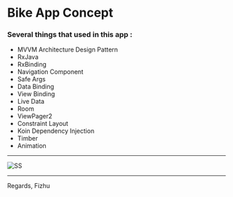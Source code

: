 # Bike App Concept

### Several things that used in this app :

* MVVM Architecture Design Pattern
* RxJava
* RxBinding
* Navigation Component
* Safe Args
* Data Binding
* View Binding
* Live Data
* Room
* ViewPager2
* Constraint Layout
* Koin Dependency Injection
* Timber
* Animation

<hr>

![SS](https://raw.githubusercontent.com/Fizhu/Bike-App-Concept/master/images/concept.png)

<hr>

Regards, Fizhu
